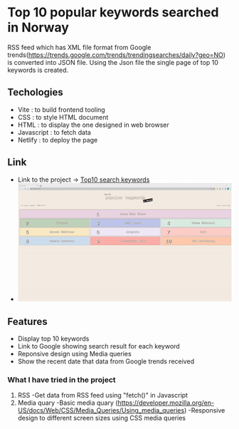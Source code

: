 # Top 10 popular keywords searched in Norway

RSS feed which has XML file format from Google trends(https://trends.google.com/trends/trendingsearches/daily?geo=NO) is converted into JSON file. Using the Json file the single page of top 10 keywords is created.

## Techologies

- Vite : to build frontend tooling
- CSS : to style HTML document
- HTML : to display the one designed in web browser
- Javascript : to fetch data
- Netlify : to deploy the page

## Link

- Link to the project -> [Top10 search keywords](link)
- ![](top10_keywords.gif)

## Features

- Display top 10 keywords
- Link to Google showing search result for each keyword
- Reponsive design using Media queries
- Show the recent date that data from Google trends received

### What I have tried in the project

1. RSS
   -Get data from RSS feed using "fetch()" in Javascript
2. Media quary
   -Basic media quary (https://developer.mozilla.org/en-US/docs/Web/CSS/Media_Queries/Using_media_queries)
   -Responsive design to different screen sizes using CSS media queries
